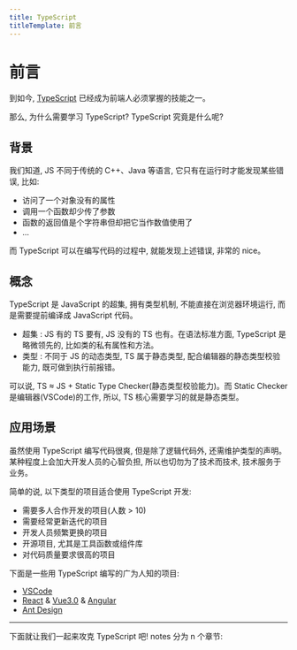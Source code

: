 ```yaml
---
title: TypeScript
titleTemplate: 前言
---
```


# 前言

到如今, [TypeScript](https://www.typescriptlang.org/) 已经成为前端人必须掌握的技能之一。

那么, 为什么需要学习 TypeScript? TypeScript 究竟是什么呢?

## 背景

我们知道, JS 不同于传统的 C++、Java 等语言, 它只有在运行时才能发现某些错误, 比如:

- 访问了一个对象没有的属性
- 调用一个函数却少传了参数
- 函数的返回值是个字符串但却把它当作数值使用了
- ...

而 TypeScript 可以在编写代码的过程中, 就能发现上述错误, 非常的 nice。

## 概念

TypeScript 是 JavaScript 的超集, 拥有类型机制, 不能直接在浏览器环境运行, 而是需要提前编译成 JavaScript 代码。

- 超集 : JS 有的 TS 要有, JS 没有的 TS 也有。在语法标准方面, TypeScript 是略微领先的, 比如类的私有属性和方法。
- 类型 : 不同于 JS 的动态类型, TS 属于静态类型, 配合编辑器的静态类型校验能力, 既可做到执行前报错。

可以说, TS ≈ JS + Static Type Checker(静态类型校验能力)。而 Static Checker 是编辑器(VSCode)的工作, 所以, TS 核心需要学习的就是<f>静态类型</f>。

## 应用场景

虽然使用 TypeScript 编写代码很爽, 但是除了逻辑代码外, 还需维护类型的声明。某种程度上会加大开发人员的心智负担, 所以也切勿为了技术而技术, 技术服务于业务。

简单的说, 以下类型的项目适合使用 TypeScript 开发:

- 需要多人合作开发的项目(人数 > 10)
- 需要经常更新迭代的项目
- 开发人员频繁更换的项目
- 开源项目, 尤其是工具函数或组件库
- 对代码质量要求很高的项目

下面是一些用 TypeScript 编写的广为人知的项目:

- [VSCode](https://github.com/microsoft/vscode)
- [React](https://reactjs.org/) & [Vue3.0](https://cn.vuejs.org/) & [Angular](https://angular.cn/)
- [Ant Design](https://ant.design/index-cn)

<hr/>

下面就让我们一起来攻克 TypeScript 吧! notes 分为 n 个章节:
